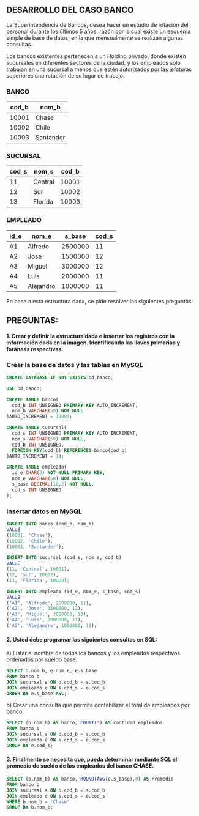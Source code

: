 ## DESARROLLO DEL CASO BANCO

La Superintendencia de Bancos, desea hacer un estudio de rotación del personal durante los últimos 5 años, razón por la cual existe un esquema simple de base de datos, en la que mensualmente se realizan algunas consultas.

Los bancos existentes pertenecen a un Holding privado, donde existen sucursales en diferentes sectores de la ciudad, y los empleados solo trabajan en una sucursal a menos que estén autorizados por las jefaturas superiores una rotación de su lugar de trabajo.

### BANCO

| cod_b | nom_b     |
| ----- | --------- |
| 10001 | Chase     |
| 10002 | Chile     |
| 10003 | Santander |

### SUCURSAL

| cod_s | nom_s   | cod_b |
| ----- | ------- | ----- |
| 11    | Central | 10001 |
| 12    | Sur     | 10002 |
| 13    | Florida | 10003 |

### EMPLEADO

| id_e | nom_e     | s_base  | cod_s |
| ---- | --------- | ------- | ----- |
| A1   | Alfredo   | 2500000 | 11    |
| A2   | Jose      | 1500000 | 12    |
| A3   | Miguel    | 3000000 | 12    |
| A4   | Luis      | 2000000 | 11    |
| A5   | Alejandro | 1000000 | 11    |

En base a esta estructura dada, se pide resolver las siguientes preguntas:

## PREGUNTAS:

#### 1. Crear y definir la estructura dada e insertar los registros con la información dada en la imagen. Identificando las llaves primarias y foráneas respectivas.

### Crear la base de datos y las tablas en MySQL

```sql
CREATE DATABASE IF NOT EXISTS bd_banco;

USE bd_banco;

CREATE TABLE banco(
  cod_b INT UNSIGNED PRIMARY KEY AUTO_INCREMENT,
  nom_b VARCHAR(50) NOT NULL
)AUTO_INCREMENT = 10004;

CREATE TABLE sucursal(
  cod_s INT UNSIGNED PRIMARY KEY AUTO_INCREMENT,
  nom_s VARCHAR(50) NOT NULL,
  cod_b INT UNSIGNED,
  FOREIGN KEY(cod_b) REFERENCES banco(cod_b)
)AUTO_INCREMENT = 14;

CREATE TABLE empleado(
  id_e CHAR(3) NOT NULL PRIMARY KEY,
  nom_e VARCHAR(50) NOT NULL,
  s_base DECIMAL(10,2) NOT NULL,
  cod_s INT UNSIGNED
);
```

### Insertar datos en MySQL

```sql
INSERT INTO banco (cod_b, nom_b)
VALUE
(10001, 'Chase'),
(10002, 'Chile'),
(10003, 'Santander');

INSERT INTO sucursal (cod_s, nom_s, cod_b)
VALUE
(11, 'Central', 10001),
(12, 'Sur', 10002),
(13, 'Florida', 10003);

INSERT INTO empleado (id_e, nom_e, s_base, cod_s)
VALUE
('A1', 'Alfredo', 2500000, 11),
('A2', 'Jose', 1500000, 12),
('A3', 'Miguel', 3000000, 12),
('A4', 'Luis', 2000000, 11),
('A5', 'Alejandro', 1000000, 11);
```

#### 2. Usted debe programar las siguientes consultas en SQL:

a) Listar el nombre de todos los bancos y los empleados respectivos ordenados por sueldo base.

```sql
SELECT b.nom_b, e.nom_e, e.s_base
FROM banco b
JOIN sucursal s ON b.cod_b = s.cod_b
JOIN empleado e ON s.cod_s = e.cod_s
ORDER BY e.s_base ASC;
```

b) Crear una consulta que permita contabilizar el total de empleados por banco.

```sql
SELECT (b.nom_b) AS banco, COUNT(*) AS cantidad_empleados
FROM banco b
JOIN sucursal s ON b.cod_b = s.cod_b
JOIN empleado e ON s.cod_s = e.cod_s
GROUP BY e.cod_s;
```

#### 3. Finalmente se necesita que, pueda determinar mediante SQL el promedio de sueldo de los empleados del banco CHASE.

```sql
SELECT (b.nom_b) AS banco, ROUND(AVG(e.s_base),0) AS Promedio
FROM banco b
JOIN sucursal s ON b.cod_b = s.cod_b
JOIN empleado e ON s.cod_s = e.cod_s
WHERE b.nom_b = 'Chase'
GROUP BY b.nom_b;
```
